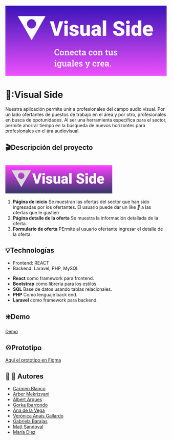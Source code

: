 ![Enterprise slogan](./public/images/VS%20slogan.png)
# :movie_camera::Visual Side
 Nuestra aplicación permite unir a profesionales del campo audio visual. Por un lado ofertantes de puestos de trabajo en el área y por otro, profesionales en busca de opotunidades. Al ser una herramienta específica para el sector, permite ahorrar tiempo en la búsqueda de nuevos horizontes para profesionales en el ára audiovisual.
   
   
## :clapper:Descripción del proyecto   
​        
![Enterprise logo](./public/images/VS%20Logo%20purpura.png)

1. **Página de inicio** Se muestran las ofertas del sector que han sido ingresadas por los ofertantes. El usuario puede dar un like *:purple_heart:* a las ofertas que le gustien
2. **Página detalle de la oferta** Se muestra la información detallada de la oferta.
3. **Formulario de oferta** PErmite al usuario ofertante ingresar el detalle de la oferta.
   ​
## :bulb:Technologías
- Frontend: REACT
- Backend: Laravel, PHP, MySQL
     
* **React** como framework para frontend.
* **Bootstrap** como libreria para los estilos.
* **SQL** Base de datos usando tablas relacionales.
* **PHP** Como lenguaje back end.
* **Laravel** como framework para backend.

## :sparkle:Demo​
[Demo]()


## :infinity:Prototipo

[Aquí el prototipo en Figma](https://www.figma.com/file/Mn93sNPwEoyXq4YXGoO3Kr/Visual-Side?node-id=0%3A1&t=no9WbaP76yimQ1HD-0)
​
​

## :woman: :man: Autores
- [Carmen Blanco](https://github.com/Menchu02)
- [Arber Mekrizvani](https://github.com)
- [Albert Arques](https://github.com/albertarques)
- [Gorka Ibarrondo](https://github.com/Gorka1999)
- [Ana de la Vega ](https://github.com/anavgg)
- [Verónica Anais Gallardo](https://github.com/VeronicaAnais)
- [Gabriela  Barajas](https://github.com/gabrielabarajas)
- [Matt Sandoval](https://github.com/mattsandovalb)
- [María Diez](https://github.com/MariaDiezEsteve)